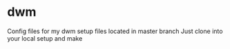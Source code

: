 # dwm
Config files for my dwm setup
files located in master branch
Just clone into your local setup and make
